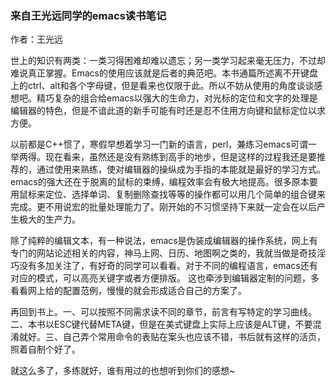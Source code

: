 ---
---

### 来自王光远同学的emacs读书笔记

作者：王光远 

世上的知识有两类：一类习得困难却难以遗忘；另一类学习起来毫无压力，不过却难说真正掌握。Emacs的使用应该就是后者的典范吧。本书通篇所述离不开键盘上的ctrl、alt和各个字母键，但是看来也仅限于此。所以不妨从使用的角度谈谈感想吧。精巧复杂的组合给emacs以强大的生命力，对光标的定位和文字的处理是编辑器的特色，但是不谙此道的新手可能有时还是忍不住用方向键和鼠标定位以求方便。 

以前都是C++惯了，寒假早想着学习一门新的语言，perl，兼练习emacs可谓一举两得。现在看来，虽然还是没有熟练到高手的地步，但是这样的过程我还是要推荐的，通过使用来熟练，使对编辑器的操纵成为手指的本能就是最好的学习方式。emacs的强大还在于脱离的鼠标的束缚，编程效率会有极大地提高。很多原本要用鼠标来定位、选择单词、复制删除查找等等的操作都可以用几个简单的组合键来完成。更不用说宏的批量处理能力了。刚开始的不习惯坚持下来就一定会在以后产生极大的生产力。 

除了纯粹的编辑文本，有一种说法，emacs是伪装成编辑器的操作系统，网上有专门的网站论述相关的内容，神马上网、日历、地图啊之类的，我就当做是奇技淫巧没有多加关注了，有好奇的同学可以看看。对于不同的编程语言，emacs还有对应的模式，可以高亮关键字或者方便排版。 这也牵涉到编辑器定制的问题，多看看网上给的配置范例，慢慢的就会形成适合自己的方案了。 

再回到书上。一、可以按照不同需求读不同的章节，前言有写特定的学习曲线。二、本书以ESC键代替META键，但是在美式键盘上实际上应该是ALT键，不要混淆就好。三、自己弄个常用命令的表贴在案头也应该不错，书后就有这样的活页，照着自制个好了。 

就这么多了，多练就好，谁有用过的也想听到你们的感想~ 
